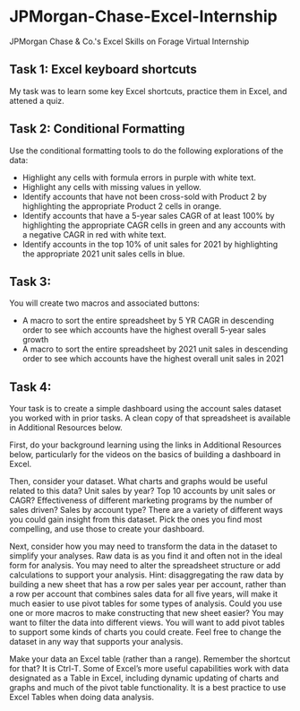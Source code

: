 # JPMorgan-Chase-Excel-Internship
JPMorgan Chase &amp; Co.'s Excel Skills on Forage Virtual Internship

## Task 1: Excel keyboard shortcuts
My task was to learn some key Excel shortcuts, practice them in Excel, and attened a quiz.

## Task 2: Conditional Formatting
Use the conditional formatting tools to do the following explorations of the data:
- Highlight any cells with formula errors in purple with white text.
- Highlight any cells with missing values in yellow.
- Identify accounts that have not been cross-sold with Product 2 by highlighting the appropriate Product 2 cells in orange.
- Identify accounts that have a 5-year sales CAGR of at least 100% by highlighting the appropriate CAGR cells in green and any accounts with a negative CAGR in red with white text.
- Identify accounts in the top 10% of unit sales for 2021 by highlighting the appropriate 2021 unit sales cells in blue.

## Task 3: 
You will create two macros and associated buttons:

- A macro to sort the entire spreadsheet by 5 YR CAGR in descending order to see which accounts have the highest overall 5-year sales growth
- A macro to sort the entire spreadsheet by 2021 unit sales in descending order to see which accounts have the highest overall unit sales in 2021

## Task 4: 
Your task is to create a simple dashboard using the account sales dataset you worked with in prior tasks. A clean copy of that spreadsheet is available in Additional Resources below.

First, do your background learning using the links in Additional Resources below, particularly for the videos on the basics of building a dashboard in Excel.

Then, consider your dataset. What charts and graphs would be useful related to this data? Unit sales by year? Top 10 accounts by unit sales or CAGR? Effectiveness of different marketing programs by the number of sales driven? Sales by account type? There are a variety of different ways you could gain insight from this dataset. Pick the ones you find most compelling, and use those to create your dashboard.  

Next, consider how you may need to transform the data in the dataset to simplify your analyses. Raw data is as you find it and often not in the ideal form for analysis. You may need to alter the spreadsheet structure or add calculations to support your analysis. Hint: disaggregating the raw data by building a new sheet that has a row per sales year per account, rather than a row per account that combines sales data for all five years, will make it much easier to use pivot tables for some types of analysis. Could you use one or more macros to make constructing that new sheet easier? You may want to filter the data into different views. You will want to add pivot tables to support some kinds of charts you could create. Feel free to change the dataset in any way that supports your analysis.  

Make your data an Excel table (rather than a range). Remember the shortcut for that? It is Ctrl-T. Some of Excel’s more useful capabilities work with data designated as a Table in Excel, including dynamic updating of charts and graphs and much of the pivot table functionality. It is a best practice to use Excel Tables when doing data analysis.



